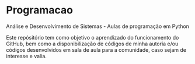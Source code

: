 # Programacao
Análise e Desenvolvimento de Sistemas - Aulas de programação em Python

Este repósitório tem como objetivo o aprendizado do funcionamento do GitHub, bem como a disponibilização de códigos
de minha autoria e/ou códigos desenvolvidos em sala de aula para a comunidade, caso sejam de interesse e valia.
